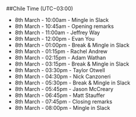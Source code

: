 ##Chile Time (UTC−03:00)

- 8th March - 10:00am - Mingle in Slack
- 8th March - 10:45am - Opening remarks
- 8th March - 11:00am - Jeffrey Way
- 8th March - 12:00pm - Evan You
- 8th March - 01:00pm - Break & Mingle in Slack
- 8th March - 01:15pm - Rachel Andrew
- 8th March - 02:15pm - Adam Wathan
- 8th March - 03:15pm - Break & Mingle in Slack
- 8th March - 03:30pm - Taylor Otwell
- 8th March - 04:30pm - Nick Canzoneri
- 8th March - 05:30pm - Break & Mingle in Slack
- 8th March - 05:45pm - Jason McCreary
- 8th March - 06:45pm - Matt Stauffer
- 8th March - 07:45pm - Closing remarks
- 8th March - 08:00pm - Mingle in Slack
